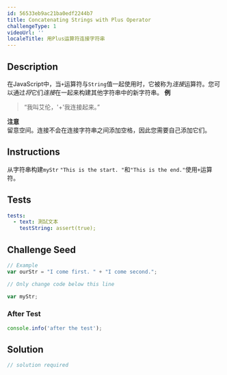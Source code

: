 ```yaml
---
id: 56533eb9ac21ba0edf2244b7
title: Concatenating Strings with Plus Operator
challengeType: 1
videoUrl: ''
localeTitle: 用Plus运算符连接字符串
---
```


## Description
<section id="description">在JavaScript中，当<code>+</code>运算符与<code>String</code>值一起使用时，它被称为<dfn>连接</dfn>运算符。您可以通过<dfn>将</dfn>它们<dfn>连接</dfn>在一起来构建其他字符串中的新字符串。 <strong>例</strong> <blockquote> “我叫艾伦，&#39;+&#39;我连接起来。” </blockquote> <strong>注意</strong> <br>留意空间。连接不会在连接字符串之间添加空格，因此您需要自己添加它们。 </section>

## Instructions
<section id="instructions">从字符串构建<code>myStr</code> <code>&quot;This is the start. &quot;</code>和<code>&quot;This is the end.&quot;</code>使用<code>+</code>运算符。 </section>

## Tests
<section id='tests'>

```yml
tests:
  - text: 測試文本
    testString: assert(true);

```

</section>

## Challenge Seed
<section id='challengeSeed'>

<div id='js-seed'>

```js
// Example
var ourStr = "I come first. " + "I come second.";

// Only change code below this line

var myStr;

```

</div>


### After Test
<div id='js-teardown'>

```js
console.info('after the test');
```

</div>

</section>

## Solution
<section id='solution'>

```js
// solution required
```
</section>
